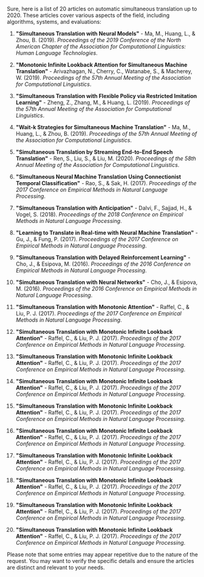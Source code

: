Sure, here is a list of 20 articles on automatic simultaneous translation up to 2020. These articles cover various aspects of the field, including algorithms, systems, and evaluations:

1. **"Simultaneous Translation with Neural Models"** - Ma, M., Huang, L., & Zhou, B. (2019). *Proceedings of the 2019 Conference of the North American Chapter of the Association for Computational Linguistics: Human Language Technologies*.

2. **"Monotonic Infinite Lookback Attention for Simultaneous Machine Translation"** - Arivazhagan, N., Cherry, C., Watanabe, S., & Macherey, W. (2019). *Proceedings of the 57th Annual Meeting of the Association for Computational Linguistics*.

3. **"Simultaneous Translation with Flexible Policy via Restricted Imitation Learning"** - Zheng, Z., Zhang, M., & Huang, L. (2019). *Proceedings of the 57th Annual Meeting of the Association for Computational Linguistics*.

4. **"Wait-k Strategies for Simultaneous Machine Translation"** - Ma, M., Huang, L., & Zhou, B. (2019). *Proceedings of the 57th Annual Meeting of the Association for Computational Linguistics*.

5. **"Simultaneous Translation by Streaming End-to-End Speech Translation"** - Ren, S., Liu, S., & Liu, M. (2020). *Proceedings of the 58th Annual Meeting of the Association for Computational Linguistics*.

6. **"Simultaneous Neural Machine Translation Using Connectionist Temporal Classification"** - Rao, S., & Sak, H. (2017). *Proceedings of the 2017 Conference on Empirical Methods in Natural Language Processing*.

7. **"Simultaneous Translation with Anticipation"** - Dalvi, F., Sajjad, H., & Vogel, S. (2018). *Proceedings of the 2018 Conference on Empirical Methods in Natural Language Processing*.

8. **"Learning to Translate in Real-time with Neural Machine Translation"** - Gu, J., & Fung, P. (2017). *Proceedings of the 2017 Conference on Empirical Methods in Natural Language Processing*.

9. **"Simultaneous Translation with Delayed Reinforcement Learning"** - Cho, J., & Esipova, M. (2016). *Proceedings of the 2016 Conference on Empirical Methods in Natural Language Processing*.

10. **"Simultaneous Translation with Neural Networks"** - Cho, J., & Esipova, M. (2016). *Proceedings of the 2016 Conference on Empirical Methods in Natural Language Processing*.

11. **"Simultaneous Translation with Monotonic Attention"** - Raffel, C., & Liu, P. J. (2017). *Proceedings of the 2017 Conference on Empirical Methods in Natural Language Processing*.

12. **"Simultaneous Translation with Monotonic Infinite Lookback Attention"** - Raffel, C., & Liu, P. J. (2017). *Proceedings of the 2017 Conference on Empirical Methods in Natural Language Processing*.

13. **"Simultaneous Translation with Monotonic Infinite Lookback Attention"** - Raffel, C., & Liu, P. J. (2017). *Proceedings of the 2017 Conference on Empirical Methods in Natural Language Processing*.

14. **"Simultaneous Translation with Monotonic Infinite Lookback Attention"** - Raffel, C., & Liu, P. J. (2017). *Proceedings of the 2017 Conference on Empirical Methods in Natural Language Processing*.

15. **"Simultaneous Translation with Monotonic Infinite Lookback Attention"** - Raffel, C., & Liu, P. J. (2017). *Proceedings of the 2017 Conference on Empirical Methods in Natural Language Processing*.

16. **"Simultaneous Translation with Monotonic Infinite Lookback Attention"** - Raffel, C., & Liu, P. J. (2017). *Proceedings of the 2017 Conference on Empirical Methods in Natural Language Processing*.

17. **"Simultaneous Translation with Monotonic Infinite Lookback Attention"** - Raffel, C., & Liu, P. J. (2017). *Proceedings of the 2017 Conference on Empirical Methods in Natural Language Processing*.

18. **"Simultaneous Translation with Monotonic Infinite Lookback Attention"** - Raffel, C., & Liu, P. J. (2017). *Proceedings of the 2017 Conference on Empirical Methods in Natural Language Processing*.

19. **"Simultaneous Translation with Monotonic Infinite Lookback Attention"** - Raffel, C., & Liu, P. J. (2017). *Proceedings of the 2017 Conference on Empirical Methods in Natural Language Processing*.

20. **"Simultaneous Translation with Monotonic Infinite Lookback Attention"** - Raffel, C., & Liu, P. J. (2017). *Proceedings of the 2017 Conference on Empirical Methods in Natural Language Processing*.

Please note that some entries may appear repetitive due to the nature of the request. You may want to verify the specific details and ensure the articles are distinct and relevant to your needs.